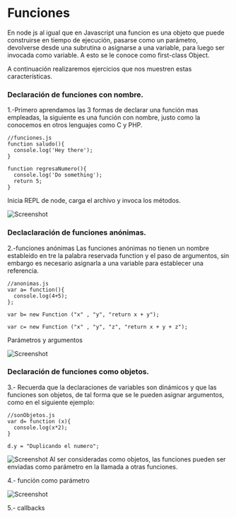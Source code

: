 # Funciones
En node js al igual que en Javascript una funcion es una objeto que puede construirse en tiempo de ejecución, pasarse como un parámetro, devolverse desde una subrutina o asignarse a una variable, para luego ser invocada como variable. A esto se le conoce como first-class Object.

A continuación realizaremos ejercicios que nos muestren estas características.
### Declaración de funciones con nombre.

 1.-Primero aprendamos las 3 formas de declarar una función mas empleadas, la siguiente es una función con nombre, justo como la conocemos en otros lenguajes como C y PHP.

```
//funciones.js
function saludo(){
  console.log('Hey there');
}

function regresaNumero(){
  console.log('Do something');
  return 5;
}
```

Inicia REPL de node, carga el archivo y invoca los métodos.

![Screenshot](image1.PNG)

### Declaclaración de funciones anónimas.

2.-funciones anónimas
Las funciones anónimas no tienen un nombre estableido en tre la palabra reservada function y el paso de argumentos, sin embargo es necesario asignarla a una variable para establecer una referencia.


```
//anonimas.js
var a= function(){
  console.log(4+5);
};

var b= new Function ("x" , "y", "return x + y");

var c= new Function ("x" , "y", "z", "return x + y + z");

```
Parámetros y argumentos

![Screenshot](image2.PNG)

### Declaración de funciones como objetos.

3.- Recuerda que la declaraciones de variables son dinámicos y que las funciones son objetos, de tal forma que se le pueden asignar argumentos, como en el siguiente ejemplo:

```
//sonObjetos.js
var d= function (x){
  console.log(x*2);
}

d.y = "Duplicando el numero";

```

![Screenshot](image3.PNG)
Al ser consideradas como objetos, las funciones pueden ser enviadas como parámetro en la llamada a otras funciones.

4.- función como parámetro

![Screenshot](image4.PNG)

5.- callbacks
